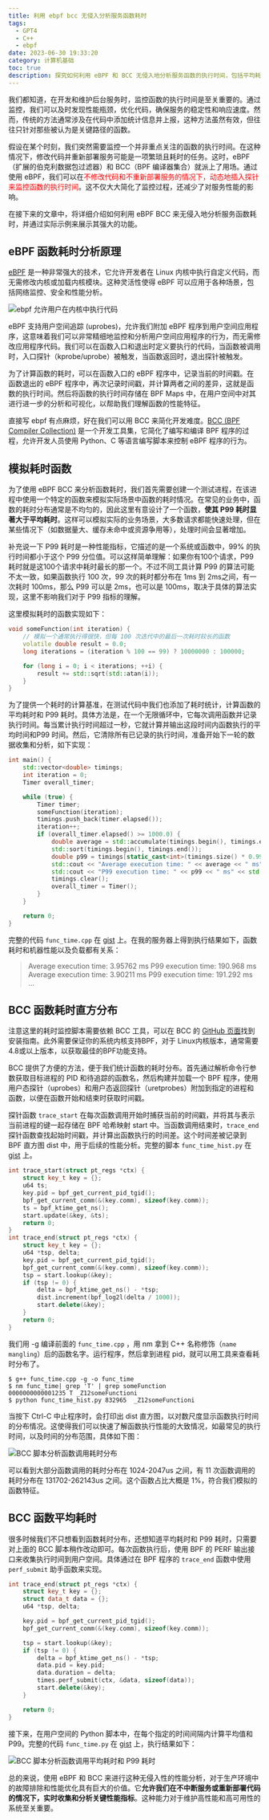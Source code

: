 ```yaml
---
title: 利用 ebpf bcc 无侵入分析服务函数耗时
tags:
  - GPT4
  - C++
  - ebpf
date: 2023-06-30 19:33:20
category: 计算机基础
toc: true
description: 探究如何利用 eBPF 和 BCC 无侵入地分析服务函数的执行时间，包括平均耗时和 P99 耗时，以优化代码性能和服务响应速度，无需修改或重新部署代码。
---
```


我们都知道，在开发和维护后台服务时，监控函数的执行时间是至关重要的。通过监控，我们可以及时发现性能瓶颈，优化代码，确保服务的稳定性和响应速度。然而，传统的方法通常涉及在代码中添加统计信息并上报，这种方法虽然有效，但往往只针对那些被认为是关键路径的函数。

假设在某个时刻，我们突然需要监控一个并非重点关注的函数的执行时间。在这种情况下，修改代码并重新部署服务可能是一项繁琐且耗时的任务。这时，eBPF（扩展的伯克利数据包过滤器）和 BCC（BPF 编译器集合）就派上了用场。通过使用 eBPF，我们可以在<span style="color:red;">不修改代码和不重新部署服务的情况下，动态地插入探针来监控函数的执行时间</span>。这不仅大大简化了监控过程，还减少了对服务性能的影响。

在接下来的文章中，将详细介绍如何利用 eBPF BCC 来无侵入地分析服务函数耗时，并通过实际示例来展示其强大的功能。

<!--more-->

## eBPF 函数耗时分析原理

[eBPF](https://ebpf.io/what-is-ebpf/) 是一种非常强大的技术，它允许开发者在 Linux 内核中执行自定义代码，而无需修改内核或加载内核模块。这种灵活性使得 eBPF 可以应用于各种场景，包括网络监控、安全和性能分析。

![ebpf 允许用户在内核中执行代码](https://slefboot-1251736664.cos.ap-beijing.myqcloud.com/20230630_ebpf_function_time_ebpf.png)

eBPF 支持用户空间追踪 (uprobes)，允许我们附加 eBPF 程序到用户空间应用程序，这意味着我们可以非常精细地监控和分析用户空间应用程序的行为，而无需修改应用程序代码。我们可以在函数入口和退出时定义要执行的代码，当函数被调用时，入口探针（kprobe/uprobe）被触发，当函数返回时，退出探针被触发。

为了计算函数的耗时，可以在函数入口的 eBPF 程序中，记录当前的时间戳。在函数退出的 eBPF 程序中，再次记录时间戳，并计算两者之间的差异，这就是函数的执行时间。然后将函数的执行时间存储在 BPF Maps 中，在用户空间中对其进行进一步的分析和可视化，以帮助我们理解函数的性能特征。

直接写 ebpf 有点麻烦，好在我们可以用 BCC 来简化开发难度。[BCC (BPF Compiler Collection)](https://github.com/iovisor/bcc/tree/master) 是一个开发工具集，它简化了编写和编译 BPF 程序的过程，允许开发人员使用 Python、C 等语言编写脚本来控制 eBPF 程序的行为。

## 模拟耗时函数

为了使用 eBPF BCC 来分析函数耗时，我们首先需要创建一个测试进程，在该进程中使用一个特定的函数来模拟实际场景中函数的耗时情况。在常见的业务中，函数的耗时分布通常是不均匀的，因此这里有意设计了一个函数，**使其 P99 耗时显著大于平均耗时**。这样可以模拟实际的业务场景，大多数请求都能快速处理，但在某些情况下（如数据量大、缓存未命中或资源争用等），处理时间会显著增加。

补充说一下 P99 耗时是一种性能指标，它描述的是一个系统或函数中，99% 的执行时间都小于这个 P99 分位值。可以这样简单理解：如果你有100个请求，P99 耗时就是这100个请求中耗时最长的那一个。不过不同工具计算 P99 的算法可能不太一致，如果函数执行 100 次，99 次的耗时都分布在 1ms 到 2ms之间，有一次耗时 100ms，那么 P99 可以是 2ms，也可以是 100ms，取决于具体的算法实现，这里不影响我们对于 P99 指标的理解。

这里模拟耗时的函数实现如下：

```c++
void someFunction(int iteration) {
    // 模拟一个通常执行得很快，但每 100 次迭代中的最后一次耗时较长的函数
    volatile double result = 0.0;
    long iterations = (iteration % 100 == 99) ? 10000000 : 100000;

    for (long i = 0; i < iterations; ++i) {
        result += std::sqrt(std::atan(i));
    }
}
```

为了提供一个耗时的计算基准，在测试代码中我们也添加了耗时统计，计算函数的平均耗时和 P99 耗时。具体方法是，在一个无限循环中，它每次调用函数并记录执行时间。每当累计执行时间超过一秒，它就计算并输出这段时间内函数执行的平均时间和P99 时间。然后，它清除所有已记录的执行时间，准备开始下一轮的数据收集和分析，如下实现：

```c++
int main() {
    std::vector<double> timings;
    int iteration = 0;
    Timer overall_timer;

    while (true) {
        Timer timer;
        someFunction(iteration);
        timings.push_back(timer.elapsed());
        iteration++;
        if (overall_timer.elapsed() >= 1000.0) {
            double average = std::accumulate(timings.begin(), timings.end(), 0.0) / timings.size();
            std::sort(timings.begin(), timings.end());
            double p99 = timings[static_cast<int>(timings.size() * 0.99)];
            std::cout << "Average execution time: " << average << " ms" << std::endl;
            std::cout << "P99 execution time: " << p99 << " ms" << std::endl;
            timings.clear();
            overall_timer = Timer();
        }
    }

    return 0;
}
```

完整的代码 `func_time.cpp` 在 [gist](https://gist.github.com/selfboot/8b1d3661f5df974eb68df03a4687dcfa) 上。在我的服务器上得到执行结果如下，函数耗时和机器性能以及负载都有关系：

> Average execution time: 3.95762 ms
> P99 execution time: 190.968 ms
> Average execution time: 3.90211 ms
> P99 execution time: 191.292 ms
> ...

## BCC 函数耗时直方分布

注意这里的耗时监控脚本需要依赖 BCC 工具，可以在 BCC 的 [GitHub 页面](https://github.com/iovisor/bcc)找到安装指南。此外需要保证你的系统内核支持BPF，对于 Linux内核版本，通常需要4.8或以上版本，以获取最佳的BPF功能支持。

BCC 提供了方便的方法，便于我们统计函数的耗时分布。首先通过解析命令行参数获取目标进程的 PID 和待追踪的函数名，然后构建并加载一个 BPF 程序，使用用户态探针（uprobes）和用户态返回探针（uretprobes）附加到指定的进程和函数，以便在函数开始和结束时获取时间戳。

探针函数 `trace_start` 在每次函数调用开始时捕获当前的时间戳，并将其与表示当前进程的键一起存储在 BPF 哈希映射 start 中。当函数调用结束时，`trace_end` 探针函数查找起始时间戳，并计算出函数执行的时间差。这个时间差被记录到 BPF 直方图 dist 中，用于后续的性能分析。完整的脚本 `func_time_hist.py` 在 [gist](https://gist.github.com/selfboot/3c78f4c50c70bce22e1ce61b7d72dbda) 上。


```c++
int trace_start(struct pt_regs *ctx) {
    struct key_t key = {};
    u64 ts;
    key.pid = bpf_get_current_pid_tgid();
    bpf_get_current_comm(&(key.comm), sizeof(key.comm));
    ts = bpf_ktime_get_ns();
    start.update(&key, &ts);
    return 0;
}
int trace_end(struct pt_regs *ctx) {
    struct key_t key = {};
    u64 *tsp, delta;
    key.pid = bpf_get_current_pid_tgid();
    bpf_get_current_comm(&(key.comm), sizeof(key.comm));
    tsp = start.lookup(&key);
    if (tsp != 0) {
        delta = bpf_ktime_get_ns() - *tsp;
        dist.increment(bpf_log2l(delta / 1000));
        start.delete(&key);
    }
    return 0;
}
```

我们用 -g 编译前面的 `func_time.cpp` ，用 nm 拿到 C++ 名称修饰（`name mangling`）后的函数名字。运行程序，然后拿到进程 pid，就可以用工具来查看耗时分布了。

```shell
$ g++ func_time.cpp -g -o func_time
$ nm func_time| grep 'T' | grep someFunction
0000000000001235 T _Z12someFunctioni
$ python func_time_hist.py 832965  _Z12someFunctioni
```

当按下 Ctrl-C 中止程序时，会打印出 dist 直方图，以对数尺度显示函数执行时间的分布情况。这使得我们可以快速了解函数执行性能的大致情况，如最常见的执行时间，以及时间的分布范围，具体如下图：

![BCC 脚本分析函数调用耗时分布](https://slefboot-1251736664.cos.ap-beijing.myqcloud.com/20230630_ebpf_func_time_hist.png)

可以看到大部分函数调用的耗时分布在 1024-2047us 之间，有 11 次函数调用的耗时分布在 131702-262143us 之间。这个函数占比大概是 1%，符合我们模拟的函数特征。

## BCC 函数平均耗时

很多时候我们不只想看到函数耗时分布，还想知道平均耗时和 P99 耗时，只需要对上面的 BCC 脚本稍作改动即可。每次函数执行后，使用 BPF 的 PERF 输出接口来收集执行时间到用户空间。具体通过在 BPF 程序的 `trace_end` 函数中使用 `perf_submit` 助手函数来实现。

```c++
int trace_end(struct pt_regs *ctx) {
    struct key_t key = {};
    struct data_t data = {};
    u64 *tsp, delta;

    key.pid = bpf_get_current_pid_tgid();
    bpf_get_current_comm(&(key.comm), sizeof(key.comm));

    tsp = start.lookup(&key);
    if (tsp != 0) {
        delta = bpf_ktime_get_ns() - *tsp;
        data.pid = key.pid;
        data.duration = delta;
        times.perf_submit(ctx, &data, sizeof(data));
        start.delete(&key);
    }

    return 0;
}
```

接下来，在用户空间的 Python 脚本中，在每个指定的时间间隔内计算平均值和 P99。完整的代码 `func_time.py` 在 [gist](https://gist.github.com/selfboot/38526f556698d9263a2751feadf73efb) 上，执行结果如下：

![BCC 脚本分析函数调用平均耗时和 P99 耗时](https://slefboot-1251736664.cos.ap-beijing.myqcloud.com/20230630_ebpf_func_time_avg_p99.png)

总的来说，使用 eBPF 和 BCC 来进行这种无侵入性的性能分析，对于生产环境中的故障排除和性能优化具有巨大的价值。它**允许我们在不中断服务或重新部署代码的情况下，实时收集和分析关键性能指标**。这种能力对于维护高性能和高可用性的系统至关重要。